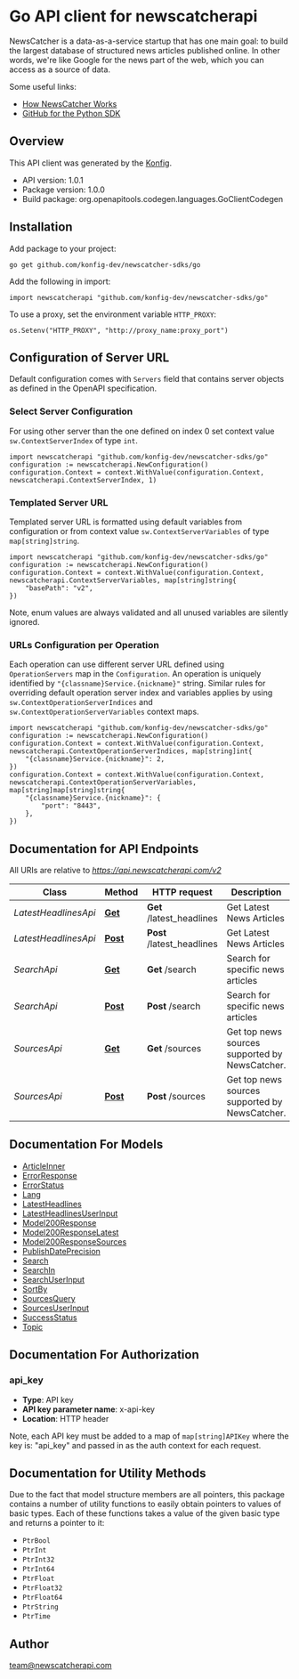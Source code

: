 # Go API client for newscatcherapi

NewsCatcher is a data-as-a-service startup that has one main goal:
to build the largest database of structured news articles published online.
In other words, we're like Google for the news part of the web, which you can access as a source of data.

Some useful links:
- [How NewsCatcher Works](https://docs.newscatcherapi.com/knowledge-base/how-newscatcher-works)
- [GitHub for the Python SDK](https://github.com/NewscatcherAPI/newscatcherapi-sdk-python)


## Overview
This API client was generated by the [Konfig](https://konfigthis.com).

- API version: 1.0.1
- Package version: 1.0.0
- Build package: org.openapitools.codegen.languages.GoClientCodegen

## Installation

Add package to your project:

```shell
go get github.com/konfig-dev/newscatcher-sdks/go
```

Add the following in import:

```golang
import newscatcherapi "github.com/konfig-dev/newscatcher-sdks/go"
```

To use a proxy, set the environment variable `HTTP_PROXY`:

```golang
os.Setenv("HTTP_PROXY", "http://proxy_name:proxy_port")
```

## Configuration of Server URL

Default configuration comes with `Servers` field that contains server objects as defined in the OpenAPI specification.

### Select Server Configuration

For using other server than the one defined on index 0 set context value `sw.ContextServerIndex` of type `int`.

```golang
import newscatcherapi "github.com/konfig-dev/newscatcher-sdks/go"
configuration := newscatcherapi.NewConfiguration()
configuration.Context = context.WithValue(configuration.Context, newscatcherapi.ContextServerIndex, 1)
```

### Templated Server URL

Templated server URL is formatted using default variables from configuration or from context value `sw.ContextServerVariables` of type `map[string]string`.

```golang
import newscatcherapi "github.com/konfig-dev/newscatcher-sdks/go"
configuration := newscatcherapi.NewConfiguration()
configuration.Context = context.WithValue(configuration.Context, newscatcherapi.ContextServerVariables, map[string]string{
	"basePath": "v2",
})
```

Note, enum values are always validated and all unused variables are silently ignored.

### URLs Configuration per Operation

Each operation can use different server URL defined using `OperationServers` map in the `Configuration`.
An operation is uniquely identified by `"{classname}Service.{nickname}"` string.
Similar rules for overriding default operation server index and variables applies by using `sw.ContextOperationServerIndices` and `sw.ContextOperationServerVariables` context maps.

```golang
import newscatcherapi "github.com/konfig-dev/newscatcher-sdks/go"
configuration := newscatcherapi.NewConfiguration()
configuration.Context = context.WithValue(configuration.Context, newscatcherapi.ContextOperationServerIndices, map[string]int{
	"{classname}Service.{nickname}": 2,
})
configuration.Context = context.WithValue(configuration.Context, newscatcherapi.ContextOperationServerVariables, map[string]map[string]string{
	"{classname}Service.{nickname}": {
		"port": "8443",
	},
})
```

## Documentation for API Endpoints

All URIs are relative to *https://api.newscatcherapi.com/v2*

Class | Method | HTTP request | Description
------------ | ------------- | ------------- | -------------
*LatestHeadlinesApi* | [**Get**](docs/LatestHeadlinesApi.md#get) | **Get** /latest_headlines | Get Latest News Articles
*LatestHeadlinesApi* | [**Post**](docs/LatestHeadlinesApi.md#post) | **Post** /latest_headlines | Get Latest News Articles
*SearchApi* | [**Get**](docs/SearchApi.md#get) | **Get** /search | Search for specific news articles
*SearchApi* | [**Post**](docs/SearchApi.md#post) | **Post** /search | Search for specific news articles
*SourcesApi* | [**Get**](docs/SourcesApi.md#get) | **Get** /sources | Get top news sources supported by NewsCatcher.
*SourcesApi* | [**Post**](docs/SourcesApi.md#post) | **Post** /sources | Get top news sources supported by NewsCatcher.


## Documentation For Models

 - [ArticleInner](docs/ArticleInner.md)
 - [ErrorResponse](docs/ErrorResponse.md)
 - [ErrorStatus](docs/ErrorStatus.md)
 - [Lang](docs/Lang.md)
 - [LatestHeadlines](docs/LatestHeadlines.md)
 - [LatestHeadlinesUserInput](docs/LatestHeadlinesUserInput.md)
 - [Model200Response](docs/Model200Response.md)
 - [Model200ResponseLatest](docs/Model200ResponseLatest.md)
 - [Model200ResponseSources](docs/Model200ResponseSources.md)
 - [PublishDatePrecision](docs/PublishDatePrecision.md)
 - [Search](docs/Search.md)
 - [SearchIn](docs/SearchIn.md)
 - [SearchUserInput](docs/SearchUserInput.md)
 - [SortBy](docs/SortBy.md)
 - [SourcesQuery](docs/SourcesQuery.md)
 - [SourcesUserInput](docs/SourcesUserInput.md)
 - [SuccessStatus](docs/SuccessStatus.md)
 - [Topic](docs/Topic.md)


## Documentation For Authorization



### api_key

- **Type**: API key
- **API key parameter name**: x-api-key
- **Location**: HTTP header

Note, each API key must be added to a map of `map[string]APIKey` where the key is: "api_key" and passed in as the auth context for each request.


## Documentation for Utility Methods

Due to the fact that model structure members are all pointers, this package contains
a number of utility functions to easily obtain pointers to values of basic types.
Each of these functions takes a value of the given basic type and returns a pointer to it:

* `PtrBool`
* `PtrInt`
* `PtrInt32`
* `PtrInt64`
* `PtrFloat`
* `PtrFloat32`
* `PtrFloat64`
* `PtrString`
* `PtrTime`

## Author

team@newscatcherapi.com

